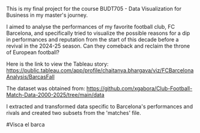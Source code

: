 This is my final project for the course BUDT705 - Data Visualization for Business in my master's journey.

I aimed to analyse the performances of my favorite football club, FC Barcelona, and specifically tried to visualize the possible reasons for a dip in performances and reputation from the start of this decade before a revival in the 2024-25 season. Can they comeback and reclaim the throne of European football?

Here is the link to view the Tableau story: https://public.tableau.com/app/profile/chaitanya.bhargava/viz/FCBarcelonaAnalysis/BarcasFall

The dataset was obtained from: https://github.com/xgabora/Club-Football-Match-Data-2000-2025/tree/main/data

I extracted and transformed data specific to Barcelona's performances and rivals and created two subsets from the 'matches' file.

#Visca el barca

